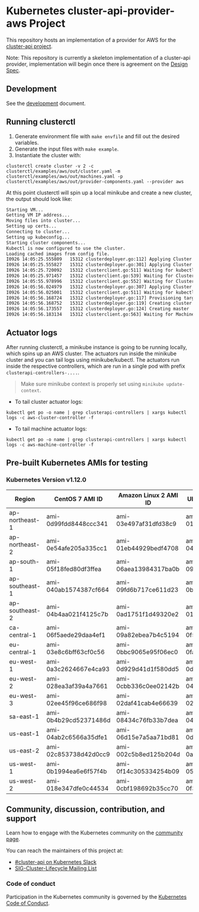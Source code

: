 Kubernetes cluster-api-provider-aws Project
===========================================

This repository hosts an implementation of a provider for AWS for the [cluster-api project](https://sigs.k8s.io/cluster-api).

Note: This repository is currently a skeleton implementation of a cluster-api provider, implementation will begin once there is agreement on the [Design Spec](https://docs.google.com/document/d/1G7DRQccoTY5YBrinQb6sz_fRLB9zFbCnI1O984XFk7Q).

## Development

See the [development](docs/development.md) document.

## Running clusterctl

1. Generate environment file with `make envfile` and fill out the desired variables.
1. Generate the input files with `make example`.
1. Instantiate the cluster with:
``` shell
clusterctl create cluster -v 2 -c clusterctl/examples/aws/out/cluster.yaml -m clusterctl/examples/aws/out/machines.yaml -p clusterctl/examples/aws/out/provider-components.yaml --provider aws
```

At this point clusterctl will spin up a local minikube and create a new cluster, the output should look like:
```bash
Starting VM...
Getting VM IP address...
Moving files into cluster...
Setting up certs...
Connecting to cluster...
Setting up kubeconfig...
Starting cluster components...
Kubectl is now configured to use the cluster.
Loading cached images from config file.
I0926 14:05:25.555809   15312 clusterdeployer.go:112] Applying Cluster API stack to bootstrap cluster
I0926 14:05:25.555827   15312 clusterdeployer.go:301] Applying Cluster API APIServer
I0926 14:05:25.720092   15312 clusterclient.go:511] Waiting for kubectl apply...
I0926 14:05:25.971457   15312 clusterclient.go:539] Waiting for Cluster v1alpha resources to become available...
I0926 14:05:55.978996   15312 clusterclient.go:552] Waiting for Cluster v1alpha resources to be listable...
I0926 14:05:56.024979   15312 clusterdeployer.go:307] Applying Cluster API Provider Components
I0926 14:05:56.025001   15312 clusterclient.go:511] Waiting for kubectl apply...
I0926 14:05:56.168724   15312 clusterdeployer.go:117] Provisioning target cluster via bootstrap cluster
I0926 14:05:56.168752   15312 clusterdeployer.go:119] Creating cluster object test1 on bootstrap cluster in namespace "default"
I0926 14:05:56.173557   15312 clusterdeployer.go:124] Creating master  in namespace "default"
I0926 14:05:56.183134   15312 clusterclient.go:563] Waiting for Machine aws-controlplane-65vtk to become ready...
```

## Actuator logs
After running clusterctl, a minikube instance is going to be running locally, which spins up an AWS cluster. The actuators run inside the minikube cluster and you can tail logs using minikube/kubectl. The actuators run inside the respective controllers, which are run in a single pod with prefix `clusterapi-controllers-....`.

> Make sure minikube context is properly set using `minikube update-context`.

- To tail cluster actuator logs:
``` shell
kubectl get po -o name | grep clusterapi-controllers | xargs kubectl logs -c aws-cluster-controller -f
```

- To tail machine actuator logs:
``` shell
kubectl get po -o name | grep clusterapi-controllers | xargs kubectl logs -c aws-machine-controller -f
```

## Pre-built Kubernetes AMIs for testing

### Kubernetes Version v1.12.0

 | Region         | CentOS 7 AMI ID       | Amazon Linux 2 AMI ID | Ubuntu Bionic AMI ID  |
 | -------------- | --------------------- | --------------------- | --------------------- |
 | ap-northeast-1 | ami-0d99fdd8448ccc341 | ami-03e497af31dfd38c9 | ami-01b9b95604fddade1 |
 | ap-northeast-2 | ami-0e54afe205a335cc1 | ami-01eb44929bedf4708 | ami-0429d18e76a0b3705 |
 | ap-south-1     | ami-05f18fed80df3ffea | ami-06aea13984317ba0b | ami-09930fca077b07e18 |
 | ap-southeast-1 | ami-040ab1574387cf664 | ami-09fd6b717ce611d23 | ami-0b2e5665eda719758 |
 | ap-southeast-2 | ami-04b4aa021f4125c7b | ami-0ad1751f1d49320e2 | ami-01c2df5ce9bc2f573 |
 | ca-central-1   | ami-06f5aede29daa4ef1 | ami-09a82ebea7b4c5194 | ami-0f5fbb71a0c65e000 |
 | eu-central-1   | ami-03e8c6bff63cf0c56 | ami-0bbc9065e95f06ec0 | ami-0fad7824ed21125b1 |
 | eu-west-1      | ami-0a3c2624667e4ca93 | ami-0d929d41d1f580dd5 | ami-0da760e590e7de0e8 |
 | eu-west-2      | ami-028ea3af39a4a7661 | ami-0cbb336c0ee02142b | ami-04137690b33cb5a8e |
 | eu-west-3      | ami-02ee45f96ce686f98 | ami-02daf41cab4e66639 | ami-028272d8c8e9ff369 |
 | sa-east-1      | ami-0b4b29cd52371486d | ami-08434c76fb33b7dea | ami-041a08e5511d25535 |
 | us-east-1      | ami-04ab2c6566a35dfe1 | ami-06d15e7a5aa71bd81 | ami-0de61b6929e8f091c |
 | us-east-2      | ami-02c853738d42d0cc9 | ami-002c5b8ed125b204d | ami-0a2463ac1e1f46b95 |
 | us-west-1      | ami-0b1994ea6e6f57f4b | ami-0f14c305334254b09 | ami-05dc1567db5bd869a |
 | us-west-2      | ami-018e347dfe0c44534 | ami-0cbf198692b35cc70 | ami-0f33a1d90f189e0a1 |



## Community, discussion, contribution, and support

Learn how to engage with the Kubernetes community on the [community page](http://kubernetes.io/community/).

You can reach the maintainers of this project at:

- [#cluster-api on Kubernetes Slack](http://slack.k8s.io/messages/cluster-api)
- [SIG-Cluster-Lifecycle Mailing List](https://groups.google.com/forum/#!forum/kubernetes-sig-cluster-lifecycle)

### Code of conduct

Participation in the Kubernetes community is governed by the [Kubernetes Code of Conduct](code-of-conduct.md).

